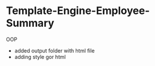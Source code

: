 # Template-Engine-Employee-Summary
OOP

* added output folder with html file
* adding style gor html
